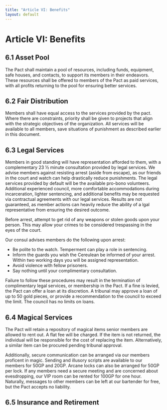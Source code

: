 ```yaml
---
title: "Article VI: Benefits"
layout: default
---
```

# Article VI: Benefits

## 6.1 Asset Pool

The Pact shall maintain a pool of resources, including funds, equipment, safe houses, and contacts, to support its members in their endeavors. These resources shall be offered to members of the Pact as paid services, with all profits returning to the pool for ensuring better services.

## 6.2 Fair Distribution

Members shall have equal access to the services provided by the pact. Where there are constraints, priority shall be given to projects that align with the strategic objectives of the organization. All services will be available to all members, save situations of punishment as described earlier in this document.

## 6.3 Legal Services

Members in good standing will have representation afforded to them, with a complementary 23 ½ minute consultation provided by legal services. We advise members against resisting arrest (aside from escape), as our friends in the court and watch can help drastically reduce punishments. The legal services provided by default will be the available pro-bono volunteers. Additional experienced council, more comfortable accommodations during incarceration, lighter sentencing, and additional benefits may be requested via contractual agreements with our legal services. Results are not guaranteed, as member actions can heavily reduce the ability of a lgal representative from ensuring the desired outcome.

Before arrest, attempt to get rid of any weapons or stolen goods upon your person. This may allow your crimes to be considered trespassing in the eyes of the court.

Our consul advises members do the following upon arrest:
- Be polite to the watch. Temperment can play a role in sentencing.
- Inform the guards you wish the Cereulean be informed of your arrest. Within two working days you will be assigned representation.
- Avoid violence with fellow prisoners.
- Say nothing until your complimentary consultation.

Failure to follow these procedures may result in the termination of complimentary legal services, or membership in the Pact. If a fine is levied, the Pact can offer a loan at its discretion. A tribunal may approve a loan of up to 50 gold pieces, or provide a recommendation to the council to exceed the limit. The council has no limits on loans.

## 6.4 Magical Services

The Pact will retain a repository of magical items senior members are allowed to rent out. A flat fee will be charged. If the item is not returned, the individual will be responsible for the cost of replacing the item. Alternatively, a similar item can be procured pending tribunal approval.

Additionally, secure communication can be arranged via our members proficent in magic. Sending and illusory scripts are available to our members for 50GP and 20GP. Arcane locks can also be arranged for 50GP per lock. If any members need a secure meeting and are concerned about evesdropping, our VIP room can be rented for 100GP for one hour. Naturally, messages to other members can be left at our bartender for free, but the Pact accepts no liability.

## 6.5 Insurance and Retirement
